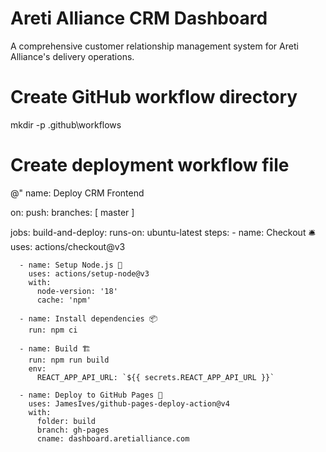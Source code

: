 # Areti Alliance CRM Dashboard
A comprehensive customer relationship management system for Areti Alliance's delivery operations.

# Create GitHub workflow directory
mkdir -p .github\workflows

# Create deployment workflow file
@"
name: Deploy CRM Frontend

on:
  push:
    branches: [ master ]

jobs:
  build-and-deploy:
    runs-on: ubuntu-latest
    steps:
      - name: Checkout 🛎️
        uses: actions/checkout@v3

      - name: Setup Node.js 🔧
        uses: actions/setup-node@v3
        with:
          node-version: '18'
          cache: 'npm'

      - name: Install dependencies 📦
        run: npm ci

      - name: Build 🏗️
        run: npm run build
        env:
          REACT_APP_API_URL: `${{ secrets.REACT_APP_API_URL }}`

      - name: Deploy to GitHub Pages 🚀
        uses: JamesIves/github-pages-deploy-action@v4
        with:
          folder: build
          branch: gh-pages
          cname: dashboard.aretialliance.com